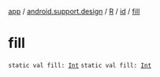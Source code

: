 [app](../../../index.md) / [android.support.design](../../index.md) / [R](../index.md) / [id](index.md) / [fill](.)

# fill

`static val fill: `[`Int`](https://kotlinlang.org/api/latest/jvm/stdlib/kotlin/-int/index.html)
`static val fill: `[`Int`](https://kotlinlang.org/api/latest/jvm/stdlib/kotlin/-int/index.html)